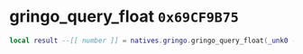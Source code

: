 # gringo_query_float `0x69CF9B75`

```lua
local result --[[ number ]] = natives.gringo.gringo_query_float(_unk0 --[[ number ]], _unk1 --[[ number ]], _unk2 --[[ number ]], _unk3 --[[ number ]])
```
